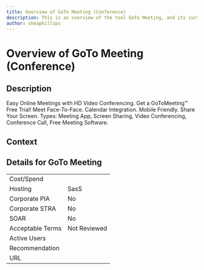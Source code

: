 ```yaml
---
title: Overview of GoTo Meeting (Conference)
description: This is an overview of the tool GoTo Meeting, and its current status  within BC Gov.
author: sheaphillips
---
```


# Overview of GoTo Meeting (Conference)

## Description
Easy Online Meetings with HD Video Conferencing. Get a GoToMeeting™ Free Trial! Meet Face-To-Face. Calendar Integration. Mobile Friendly. Share Your Screen. Types: Meeting App, Screen Sharing, Video Conferencing, Conference Call, Free Meeting Software.

## Context


##  Details for GoTo Meeting

|   |   |
|---|---|
|Cost/Spend   |   |
|Hosting   | SasS  |
|Corporate PIA   | No  |
|Corporate STRA   | No   |
|SOAR   | No  |
|Acceptable Terms   | Not Reviewed  |
|Active Users   |   |
|Recommendation   |   |
|URL   |   |
